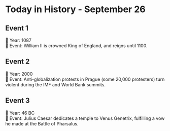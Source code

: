 # Today in History - September 26

## Event 1
📅 Year: 1087  
📝 Event: William II is crowned King of England, and reigns until 1100.

## Event 2
📅 Year: 2000  
📝 Event: Anti-globalization protests in Prague (some 20,000 protesters) turn violent during the IMF and World Bank summits.

## Event 3
📅 Year: 46 BC  
📝 Event: Julius Caesar dedicates a temple to Venus Genetrix, fulfilling a vow he made at the Battle of Pharsalus.

